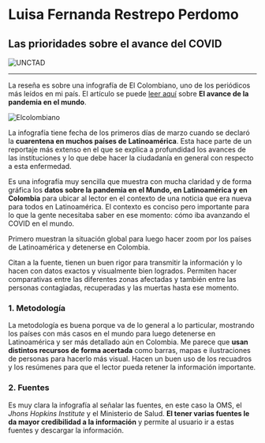 # Luisa Fernanda Restrepo Perdomo

## Las prioridades sobre el avance del COVID

![UNCTAD](https://unctad.org/sites/default/files/2021-05/2021-05-12_CSTD_1200x675.jpg)

___

La reseña es sobre una infografía de El Colombiano, uno de los periódicos más leídos en mi país. El artículo se puede [leer aquí](https://www.elcolombiano.com/multimedia/infografias/las-prioridades-para-contener-avance-del-covid-19-BF12609228/) sobre **El avance de la pandemia en el mundo**.

![Elcolombiano](https://www.elcolombiano.com/documents/10157/0/1573x1142/0c0/0d0/none/11101/JXQG/image_content_35375315_20200311201312.jpg)

La infografía tiene fecha de los primeros días de marzo cuando se declaró la **cuarentena en muchos países de Latinoamérica**. Esta hace parte de un reportaje más extenso en el que se explica a profundidad los avances de las instituciones y lo que debe hacer la ciudadanía en general con respecto a esta enfermedad.

Es una infografía muy sencilla que muestra con mucha claridad y de forma gráfica los **datos sobre la pandemia en el Mundo, en Latinoamérica y en Colombia** para ubicar al lector en el contexto de una noticia que era nueva para todos en Latinoamérica. El contexto es conciso pero importante para lo que la gente necesitaba saber en ese momento: cómo iba avanzando el COVID en el mundo. 

Primero muestran la situación global para luego hacer zoom por los países de Latinoamérica y detenerse en Colombia. 

Citan a la fuente, tienen un buen rigor para transmitir la información y lo hacen con datos exactos y visualmente bien logrados. Permiten hacer comparativas entre las diferentes zonas afectadas y también entre las personas contagiadas, recuperadas y las muertas hasta ese momento.

### 1. Metodología

La metodología es buena porque va de lo general a lo particular, mostrando los países con más casos en el mundo para luego detenerse en Latinoamérica y ser más detallado aún en Colombia. Me parece que **usan distintos recursos de forma acertada** como barras, mapas e ilustraciones de personas para hacerlo más visual. Hacen un buen uso de los recuadros y los resúmenes para que el lector pueda retener la información importante.  

### 2. Fuentes

Es muy clara la infografía al señalar las fuentes, en este caso la OMS, el *Jhons Hopkins Institute* y el Ministerio de Salud. **El tener varias fuentes le da mayor credibilidad a la información** y permite al usuario ir a estas fuentes y descargar la información.
